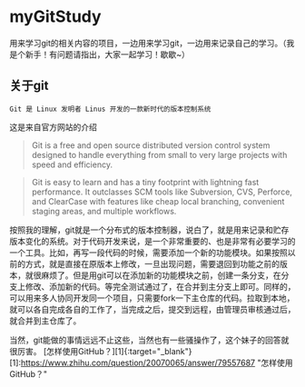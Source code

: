 # myGitStudy

用来学习git的相关内容的项目，一边用来学习git，一边用来记录自己的学习。（我是个新手！有问题请指出，大家一起学习！歇歇~）

## 关于git
`Git 是 Linux 发明者 Linus 开发的一款新时代的版本控制系统`

这是来自官方网站的介绍
>Git is a free and open source distributed version control system designed to handle everything from small to very large projects with speed and efficiency.

>Git is easy to learn and has a tiny footprint with lightning fast performance. It outclasses SCM tools like Subversion, CVS, Perforce, and ClearCase with features like cheap local branching, convenient staging areas, and multiple workflows.

按照我的理解，git就是一个分布式的版本控制器，说白了，就是用来记录和贮存版本变化的系统。对于代码开发来说，是一个非常重要的、也是非常有必要学习的一个工具。比如，再写一段代码的时候，需要添加一个新的功能模块。如果按照以前的方式，就是直接在原版本上修改，一旦出现问题，需要退回到功能之前的版本，就很麻烦了。但是用git可以在添加新的功能模块之前，创建一条分支，在分支上修改、添加新的代码。等完全测试通过了，在合并到主分支上即可。同样的，可以用来多人协同开发同一个项目，只需要fork一下主仓库的代码。拉取到本地，就可以各自完成各自的工作了，当完成之后，提交到远程，由管理员审核通过后，就合并到主仓库了。

当然，git能做的事情远远不止这些，当然也有一些骚操作了，这个妹子的回答就很厉害。
[怎样使用GitHub？][1]{:target="_blank"}
[1]:https://www.zhihu.com/question/20070065/answer/79557687 "怎样使用GitHub？"


